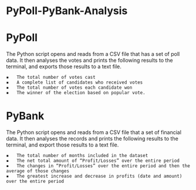 # PyPoll-PyBank-Analysis

# PyPoll

The Python script opens and reads from a CSV file that has a set of poll data. It then analyses the votes and  prints the following results to the terminal, and exports those results to a text file.  
	
	▪	The total number of votes cast
	▪	A complete list of candidates who received votes
	▪	The total number of votes each candidate won
	▪	The winner of the election based on popular vote.

# PyBank

The Python script opens and reads from a CSV file that a set of financial data. It then analyses the records and prints the following results to the terminal, and export those results to a text file.

	▪	The total number of months included in the dataset
	▪	The net total amount of “Profit/Losses” over the entire period
	▪	The changes in “Profit/Losses” over the entire period and then the average of those changes
	▪	The greatest increase and decrease in profits (date and amount) over the entire period 

